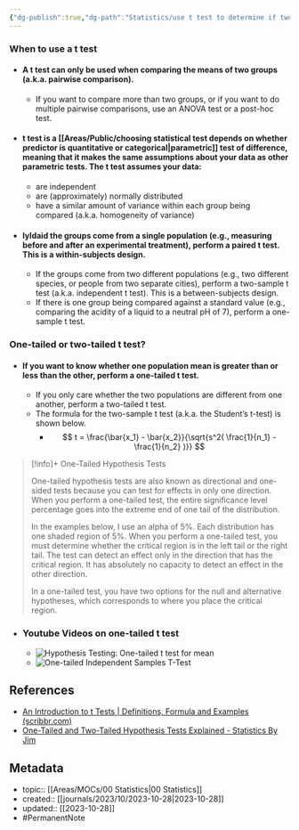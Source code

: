 ```yaml
---
{"dg-publish":true,"dg-path":"Statistics/use t test to determine if two groups have significant differences.md","permalink":"/statistics/use-t-test-to-determine-if-two-groups-have-significant-differences/","title":"use t test to determine if two groups have significant differences","tags":["PermanentNote"],"updated":"[[journals/2023/10/2023-10-28\|2023-10-28]]"}
---
```



### When to use a t test 
- #### A t test can only be used when comparing the means of two groups (a.k.a. pairwise comparison).
	- If you want to compare more than two groups, or if you want to do multiple pairwise comparisons, use an ANOVA test or a post-hoc test. 
- #### t test is a [[Areas/Public/choosing statistical test depends on whether predictor is quantitative or categorical\|parametric]] test of difference, meaning that it makes the same assumptions about your data as other parametric tests. The t test assumes your data: 
	- are independent 
	- are (approximately) normally distributed 
	- have a similar amount of variance within each group being compared (a.k.a. homogeneity of variance) 
- #### Iyldaid the groups come from a single population (e.g., measuring before and after an experimental treatment), perform a paired t test. This is a within-subjects design. 
	- If the groups come from two different populations (e.g., two different species, or people from two separate cities), perform a two-sample t test (a.k.a. independent t test). This is a between-subjects design. 
	- If there is one group being compared against a standard value (e.g., comparing the acidity of a liquid to a neutral pH of 7), perform a one-sample t test. 

### One-tailed or two-tailed t test? 
- #### If you want to know whether one population mean is greater than or less than the other, perform a one-tailed t test. 
	- If you only care whether the two populations are different from one another, perform a two-tailed t test. 
	- The formula for the two-sample t test (a.k.a. the Student’s t-test) is shown below. 
		- $$
		  t = \frac{\bar{x_1} - \bar{x_2}}{\sqrt{s^2( \frac{1}{n_1} - \frac{1}{n_2} )}}
		  $$

> [!info]+ One-Tailed Hypothesis Tests 
> 
> One-tailed hypothesis tests are also known as directional and one-sided tests because you can test for effects in only one direction. When you perform a one-tailed test, the entire significance level percentage goes into the extreme end of one tail of the distribution. 
> 
> In the examples below, I use an alpha of 5%. Each distribution has one shaded region of 5%. When you perform a one-tailed test, you must determine whether the critical region is in the left tail or the right tail. The test can detect an effect only in the direction that has the critical region. It has absolutely no capacity to detect an effect in the other direction. 
> 
> In a one-tailed test, you have two options for the null and alternative hypotheses, which corresponds to where you place the critical region. 
> 

- ### Youtube Videos on one-tailed t test 
	- ![Hypothesis Testing: One-tailed t test for mean](https://www.youtube.com/watch?v=fiMFqfatieE) 
	- ![One-tailed Independent Samples T-Test](https://www.youtube.com/watch?si=pMaxId4TdMs64Kcc&v=LTmWT6YGICs&feature=youtu.be) 

## References 
- [An Introduction to t Tests | Definitions, Formula and Examples (scribbr.com)](https://www.scribbr.com/statistics/t-test/) 
- [One-Tailed and Two-Tailed Hypothesis Tests Explained - Statistics By Jim](https://statisticsbyjim.com/hypothesis-testing/one-tailed-two-tailed-hypothesis-tests/)

## Metadata
- topic:: [[Areas/MOCs/00 Statistics\|00 Statistics]]
- created:: [[journals/2023/10/2023-10-28\|2023-10-28]]
- updated:: [[2023-10-28]]
- #PermanentNote 
